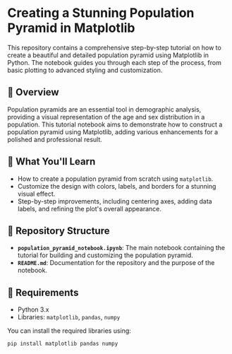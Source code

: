 # Creating a Stunning Population Pyramid in Matplotlib

This repository contains a comprehensive step-by-step tutorial on how to create a beautiful and detailed population pyramid using Matplotlib in Python. The notebook guides you through each step of the process, from basic plotting to advanced styling and customization.

## 🌟 Overview
Population pyramids are an essential tool in demographic analysis, providing a visual representation of the age and sex distribution in a population. This tutorial notebook aims to demonstrate how to construct a population pyramid using Matplotlib, adding various enhancements for a polished and professional result.



## 📝 What You'll Learn
- How to create a population pyramid from scratch using `matplotlib`.
- Customize the design with colors, labels, and borders for a stunning visual effect.
- Step-by-step improvements, including centering axes, adding data labels, and refining the plot's overall appearance.

## 📂 Repository Structure
- **`population_pyramid_notebook.ipynb`**: The main notebook containing the tutorial for building and customizing the population pyramid.
- **`README.md`**: Documentation for the repository and the purpose of the notebook.

## 🔧 Requirements
- Python 3.x
- Libraries: `matplotlib`, `pandas`, `numpy`
  
You can install the required libraries using:
```bash
pip install matplotlib pandas numpy

